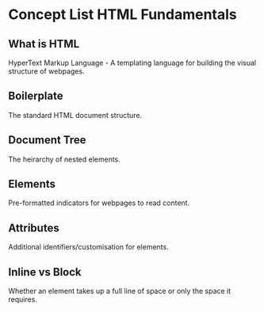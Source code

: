 # Concept List HTML Fundamentals

## What is HTML

HyperText Markup Language - A templating language for building the visual structure of webpages.

## Boilerplate

The standard HTML document structure.

## Document Tree

The heirarchy of nested elements.

## Elements

Pre-formatted indicators for webpages to read content.

## Attributes

Additional identifiers/customisation for elements.

## Inline vs Block

Whether an element takes up a full line of space or only the space it requires.
